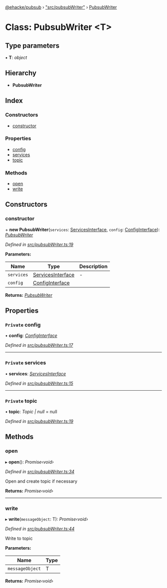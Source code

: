 [@ehacke/pubsub](../README.md) › ["src/pubsubWriter"](../modules/_src_pubsubwriter_.md) › [PubsubWriter](_src_pubsubwriter_.pubsubwriter.md)

# Class: PubsubWriter <**T**>

## Type parameters

▪ **T**: *object*

## Hierarchy

* **PubsubWriter**

## Index

### Constructors

* [constructor](_src_pubsubwriter_.pubsubwriter.md#constructor)

### Properties

* [config](_src_pubsubwriter_.pubsubwriter.md#private-config)
* [services](_src_pubsubwriter_.pubsubwriter.md#private-services)
* [topic](_src_pubsubwriter_.pubsubwriter.md#private-topic)

### Methods

* [open](_src_pubsubwriter_.pubsubwriter.md#open)
* [write](_src_pubsubwriter_.pubsubwriter.md#write)

## Constructors

###  constructor

\+ **new PubsubWriter**(`services`: [ServicesInterface](../interfaces/_src_pubsubreader_.servicesinterface.md), `config`: [ConfigInterface](../interfaces/_src_pubsubreader_.configinterface.md)): *[PubsubWriter](_src_pubsubwriter_.pubsubwriter.md)*

*Defined in [src/pubsubWriter.ts:19](https://github.com/ehacke/pubsub/blob/a6a5ba8/src/pubsubWriter.ts#L19)*

**Parameters:**

Name | Type | Description |
------ | ------ | ------ |
`services` | [ServicesInterface](../interfaces/_src_pubsubreader_.servicesinterface.md) | - |
`config` | [ConfigInterface](../interfaces/_src_pubsubreader_.configinterface.md) |   |

**Returns:** *[PubsubWriter](_src_pubsubwriter_.pubsubwriter.md)*

## Properties

### `Private` config

• **config**: *[ConfigInterface](../interfaces/_src_pubsubreader_.configinterface.md)*

*Defined in [src/pubsubWriter.ts:17](https://github.com/ehacke/pubsub/blob/a6a5ba8/src/pubsubWriter.ts#L17)*

___

### `Private` services

• **services**: *[ServicesInterface](../interfaces/_src_pubsubreader_.servicesinterface.md)*

*Defined in [src/pubsubWriter.ts:15](https://github.com/ehacke/pubsub/blob/a6a5ba8/src/pubsubWriter.ts#L15)*

___

### `Private` topic

• **topic**: *Topic | null* = null

*Defined in [src/pubsubWriter.ts:19](https://github.com/ehacke/pubsub/blob/a6a5ba8/src/pubsubWriter.ts#L19)*

## Methods

###  open

▸ **open**(): *Promise‹void›*

*Defined in [src/pubsubWriter.ts:34](https://github.com/ehacke/pubsub/blob/a6a5ba8/src/pubsubWriter.ts#L34)*

Open and create topic if necessary

**Returns:** *Promise‹void›*

___

###  write

▸ **write**(`messageObject`: T): *Promise‹void›*

*Defined in [src/pubsubWriter.ts:44](https://github.com/ehacke/pubsub/blob/a6a5ba8/src/pubsubWriter.ts#L44)*

Write to topic

**Parameters:**

Name | Type |
------ | ------ |
`messageObject` | T |

**Returns:** *Promise‹void›*
